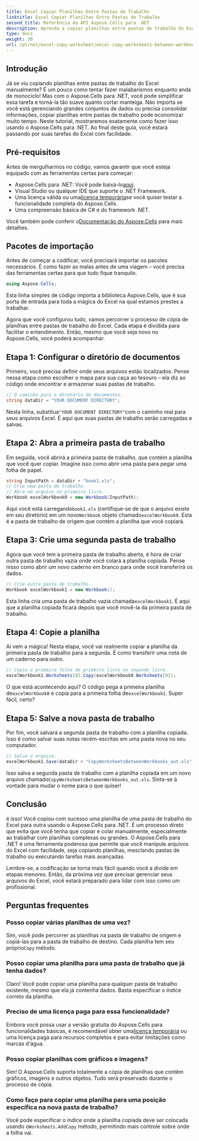 ```yaml
---
title: Excel Copiar Planilhas Entre Pastas de Trabalho
linktitle: Excel Copiar Planilhas Entre Pastas de Trabalho
second_title: Referência da API Aspose.Cells para .NET
description: Aprenda a copiar planilhas entre pastas de trabalho do Excel usando Aspose.Cells para .NET. Um guia passo a passo com exemplos de código para simplificar o gerenciamento de suas planilhas.
type: docs
weight: 30
url: /pt/net/excel-copy-worksheet/excel-copy-worksheets-between-workbooks/
---
```

## Introdução

Já se viu copiando planilhas entre pastas de trabalho do Excel manualmente? É um pouco como tentar fazer malabarismos enquanto anda de monociclo! Mas com o Aspose.Cells para .NET, você pode simplificar essa tarefa e torná-la tão suave quanto cortar manteiga. Não importa se você está gerenciando grandes conjuntos de dados ou precisa consolidar informações, copiar planilhas entre pastas de trabalho pode economizar muito tempo. Neste tutorial, mostraremos exatamente como fazer isso usando o Aspose.Cells para .NET. Ao final deste guia, você estará passando por suas tarefas do Excel com facilidade.

## Pré-requisitos

Antes de mergulharmos no código, vamos garantir que você esteja equipado com as ferramentas certas para começar:

-  Aspose.Cells para .NET: Você pode baixá-lo[aqui](https://releases.aspose.com/cells/net/).
- Visual Studio ou qualquer IDE que suporte o .NET Framework.
-  Uma licença válida ou uma[licença temporária](https://purchase.aspose.com/temporary-license/)se você quiser testar a funcionalidade completa do Aspose.Cells.
- Uma compreensão básica de C# e do framework .NET.

 Você também pode conferir o[Documentação do Aspose.Cells](https://reference.aspose.com/cells/net/) para mais detalhes.

## Pacotes de importação

Antes de começar a codificar, você precisará importar os pacotes necessários. É como fazer as malas antes de uma viagem – você precisa das ferramentas certas para que tudo fique tranquilo.

```csharp
using Aspose.Cells;
```

Esta linha simples de código importa a biblioteca Aspose.Cells, que é sua porta de entrada para toda a mágica do Excel na qual estamos prestes a trabalhar.


Agora que você configurou tudo, vamos percorrer o processo de cópia de planilhas entre pastas de trabalho do Excel. Cada etapa é dividida para facilitar o entendimento. Então, mesmo que você seja novo no Aspose.Cells, você poderá acompanhar.

## Etapa 1: Configurar o diretório de documentos

Primeiro, você precisa definir onde seus arquivos estão localizados. Pense nessa etapa como escolher o mapa para sua caça ao tesouro – ela diz ao código onde encontrar e armazenar suas pastas de trabalho.

```csharp
// O caminho para o diretório de documentos.
string dataDir = "YOUR DOCUMENT DIRECTORY";
```

 Nesta linha, substitua`"YOUR DOCUMENT DIRECTORY"`com o caminho real para seus arquivos Excel. É aqui que suas pastas de trabalho serão carregadas e salvas.

## Etapa 2: Abra a primeira pasta de trabalho

Em seguida, você abrirá a primeira pasta de trabalho, que contém a planilha que você quer copiar. Imagine isso como abrir uma pasta para pegar uma folha de papel.

```csharp
string InputPath = dataDir + "book1.xls";
// Crie uma pasta de trabalho.
// Abra um arquivo no primeiro livro.
Workbook excelWorkbook0 = new Workbook(InputPath);
```

 Aqui você está carregando`book1.xls` (certifique-se de que o arquivo existe em seu diretório) em um novo`Workbook` objeto chamado`excelWorkbook0`. Esta é a pasta de trabalho de origem que contém a planilha que você copiará.

## Etapa 3: Crie uma segunda pasta de trabalho

Agora que você tem a primeira pasta de trabalho aberta, é hora de criar outra pasta de trabalho vazia onde você colará a planilha copiada. Pense nisso como abrir um novo caderno em branco para onde você transferirá os dados.

```csharp
// Crie outra pasta de trabalho.
Workbook excelWorkbook1 = new Workbook();
```

 Esta linha cria uma pasta de trabalho vazia chamada`excelWorkbook1`. É aqui que a planilha copiada ficará depois que você movê-la da primeira pasta de trabalho.

## Etapa 4: Copie a planilha

Aí vem a mágica! Nesta etapa, você vai realmente copiar a planilha da primeira pasta de trabalho para a segunda. É como transferir uma nota de um caderno para outro.

```csharp
// Copie a primeira folha do primeiro livro no segundo livro.
excelWorkbook1.Worksheets[0].Copy(excelWorkbook0.Worksheets[0]);
```

 O que está acontecendo aqui? O código pega a primeira planilha de`excelWorkbook0` e copia para a primeira folha de`excelWorkbook1`. Super fácil, certo?

## Etapa 5: Salve a nova pasta de trabalho

Por fim, você salvará a segunda pasta de trabalho com a planilha copiada. Isso é como salvar suas notas recém-escritas em uma pasta nova no seu computador.

```csharp
// Salve o arquivo.
excelWorkbook1.Save(dataDir + "CopyWorksheetsBetweenWorkbooks_out.xls");
```

 Isso salva a segunda pasta de trabalho com a planilha copiada em um novo arquivo chamado`CopyWorksheetsBetweenWorkbooks_out.xls`. Sinta-se à vontade para mudar o nome para o que quiser!

## Conclusão

é isso! Você copiou com sucesso uma planilha de uma pasta de trabalho do Excel para outra usando o Aspose.Cells para .NET. É um processo direto que evita que você tenha que copiar e colar manualmente, especialmente ao trabalhar com planilhas complexas ou grandes. O Aspose.Cells para .NET é uma ferramenta poderosa que permite que você manipule arquivos do Excel com facilidade, seja copiando planilhas, mesclando pastas de trabalho ou executando tarefas mais avançadas.

Lembre-se, a codificação se torna mais fácil quando você a divide em etapas menores. Então, da próxima vez que precisar gerenciar seus arquivos do Excel, você estará preparado para lidar com isso como um profissional.

## Perguntas frequentes

### Posso copiar várias planilhas de uma vez?

 Sim, você pode percorrer as planilhas na pasta de trabalho de origem e copiá-las para a pasta de trabalho de destino. Cada planilha tem seu próprio`Copy` método.

### Posso copiar uma planilha para uma pasta de trabalho que já tenha dados?

Claro! Você pode copiar uma planilha para qualquer pasta de trabalho existente, mesmo que ela já contenha dados. Basta especificar o índice correto da planilha.

### Preciso de uma licença paga para essa funcionalidade?

 Embora você possa usar a versão gratuita do Aspose.Cells para funcionalidades básicas, é recomendável obter uma[licença temporária](https://purchase.aspose.com/temporary-license/) ou uma licença paga para recursos completos e para evitar limitações como marcas d'água.

### Posso copiar planilhas com gráficos e imagens?

Sim! O Aspose.Cells suporta totalmente a cópia de planilhas que contêm gráficos, imagens e outros objetos. Tudo será preservado durante o processo de cópia.

### Como faço para copiar uma planilha para uma posição específica na nova pasta de trabalho?

 Você pode especificar o índice onde a planilha copiada deve ser colocada usando o`Worksheets.AddCopy` método, permitindo mais controle sobre onde a folha vai.